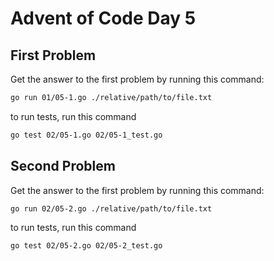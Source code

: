 # Advent of Code Day 5

## First Problem

Get the answer to the first problem by running this command:

```bash
go run 01/05-1.go ./relative/path/to/file.txt
```

to run tests, run this command

```bash
go test 02/05-1.go 02/05-1_test.go
```

## Second Problem

Get the answer to the first problem by running this command:

```bash
go run 02/05-2.go ./relative/path/to/file.txt
```

to run tests, run this command

```bash
go test 02/05-2.go 02/05-2_test.go
```
